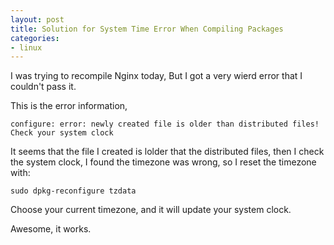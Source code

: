 ```yaml
---
layout: post
title: Solution for System Time Error When Compiling Packages
categories:
- linux
---
```


I was trying to recompile Nginx today, But I got a very wierd error that I couldn't pass it.

This is the error information,

    configure: error: newly created file is older than distributed files!
    Check your system clock
    
It seems that the file I created is lolder that the distributed files, then I check the system clock,
I found the timezone was wrong, so I reset the timezone with:

    sudo dpkg-reconfigure tzdata
    
Choose your current timezone, and it will update your system clock.

Awesome, it works.